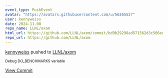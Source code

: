 ```yaml
---
event_type: PushEvent
avatar: "https://avatars.githubusercontent.com/u/5626552?"
user: kennyweiss
date: 2024-11-08
repo_name: LLNL/axom
html_url: https://github.com/LLNL/axom/commit/bd9b29298ad571562d3c506ed202b21b2e36dd71
repo_url: https://github.com/LLNL/axom
---
```


<a href='https://github.com/kennyweiss' target='_blank'>kennyweiss</a> pushed to <a href='https://github.com/LLNL/axom' target='_blank'>LLNL/axom</a>

<small>Debug DO_BENCHMARKS variable</small>

<a href='https://github.com/LLNL/axom/commit/bd9b29298ad571562d3c506ed202b21b2e36dd71' target='_blank'>View Commit</a>
